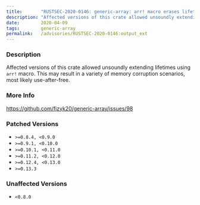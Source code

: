 ```yaml
---
title:       "RUSTSEC-2020-0146: generic-array: arr! macro erases lifetimes"
description: "Affected versions of this crate allowed unsoundly extending lifetimes using arr macro. This may result in a variety of memory corruption scenarios, most likely useafterfree."
date:        2020-04-09
tags:        generic-array
permalink:   /advisories/RUSTSEC-2020-0146:output_ext
---
```


### Description

Affected versions of this crate allowed unsoundly extending
lifetimes using `arr!` macro. This may result in a variety of
memory corruption scenarios, most likely use-after-free.

### More Info

<https://github.com/fizyk20/generic-array/issues/98>

### Patched Versions

- `>=0.8.4, <0.9.0`
- `>=0.9.1, <0.10.0`
- `>=0.10.1, <0.11.0`
- `>=0.11.2, <0.12.0`
- `>=0.12.4, <0.13.0`
- `>=0.13.3`



### Unaffected Versions

- `<0.8.0`
